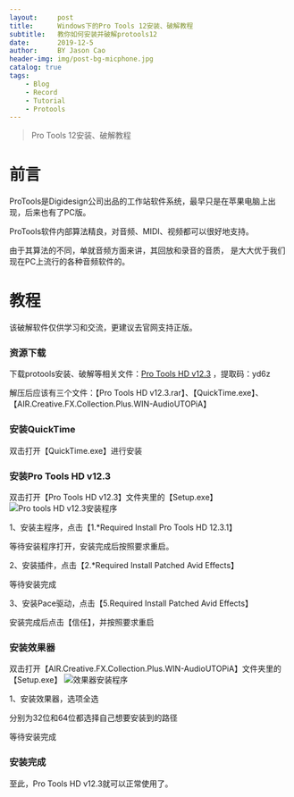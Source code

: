 ```yaml
---
layout:     post
title:      Windows下的Pro Tools 12安装、破解教程
subtitle:   教你如何安装并破解protools12
date:       2019-12-5
author:     BY Jason Cao
header-img: img/post-bg-micphone.jpg
catalog: true
tags:
    - Blog
    - Record
    - Tutorial
    - Protools
---
```


> Pro Tools 12安装、破解教程

# 前言
ProTools是Digidesign公司出品的工作站软件系统，最早只是在苹果电脑上出现，后来也有了PC版。

ProTools软件内部算法精良，对音频、MIDI、视频都可以很好地支持。

由于其算法的不同，单就音频方面来讲，其回放和录音的音质，
是大大优于我们现在PC上流行的各种音频软件的。

# 教程
该破解软件仅供学习和交流，更建议去官网支持正版。

### 资源下载
下载protools安装、破解等相关文件：[Pro Tools HD v12.3](https://pan.baidu.com/s/18-2FMp3RbsvibD2fDeNpKg) ，提取码：yd6z

解压后应该有三个文件：【Pro Tools HD v12.3.rar】、【QuickTime.exe】、
【AIR.Creative.FX.Collection.Plus.WIN-AudioUTOPiA】

### 安装QuickTime
双击打开【QuickTime.exe】进行安装

### 安装Pro Tools HD v12.3
双击打开【Pro Tools HD v12.3】文件夹里的【Setup.exe】
![Pro tools HD v12.3安装程序](http://m.qpic.cn/psb?/V10DFE6N3uScTK/YYjeALUbo3EZE48E8HnIeSimfO8BG122OHbwIqOZhOo!/b/dLgAAAAAAAAA&bo=5gMOAwAAAAADB8o!&rf=viewer_4)

1、安装主程序，点击【1.*Required Install Pro Tools HD 12.3.1】
   
   等待安装程序打开，安装完成后按照要求重启。

2、安装插件，点击【2.*Required Install Patched Avid Effects】

   等待安装完成

3、安装Pace驱动，点击【5.Required Install Patched Avid Effects】
   
   安装完成后点击【信任】，并按照要求重启

### 安装效果器
双击打开【AIR.Creative.FX.Collection.Plus.WIN-AudioUTOPiA】文件夹里的【Setup.exe】
![效果器安装程序](http://a4.qpic.cn/psb?/V10DFE6N3uScTK/fUsISxFVpwtaShnuz1qKTr1nbdLXJ9jOQReefW55nH0!/b/dFMBAAAAAAAA&ek=1&kp=1&pt=0&bo=fgJ6AQAAAAADJwU!&tl=1&vuin=664328667&tm=1575504000&sce=60-2-2&rf=viewer_4)

1、安装效果器，选项全选

   分别为32位和64位都选择自己想要安装到的路径
   
   等待安装完成

### 安装完成
至此，Pro Tools HD v12.3就可以正常使用了。
